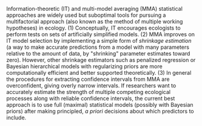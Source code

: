 Information-theoretic (IT) and multi-model averaging (MMA) statistical approaches are widely used but suboptimal tools for pursuing a multifactorial approach (also known as the method of multiple working hypotheses) in ecology. (1) Conceptually, IT encourages ecologists to perform tests on sets of artificially simplified models. (2) MMA improves on IT model selection by implementing a simple form of *shrinkage estimation* (a way to make accurate predictions from a model with many parameters relative to the amount of data, by "shrinking" parameter estimates toward zero). However, other shrinkage estimators such as penalized regression or Bayesian hierarchical models with regularizing priors are more computationally efficient and better supported theoretically. (3) In general the procedures for extracting confidence intervals from MMA are overconfident, giving overly narrow intervals. If researchers want to accurately estimate the strength of multiple competing ecological processes along with reliable confidence intervals, the current best approach is to use full (maximal) statistical models (possibly with Bayesian priors) after making principled, *a priori* decisions about which predictors to include.
